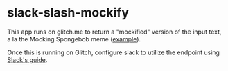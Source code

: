 # slack-slash-mockify

This app runs on glitch.me to return a "mockified" version of the input text, a la the Mocking Spongebob meme ([example](https://stopthatrightnow.github.io/)).

Once this is running on Glitch, configure slack to utilize the endpoint using [Slack's guide](https://api.slack.com/interactivity/slash-commands).
